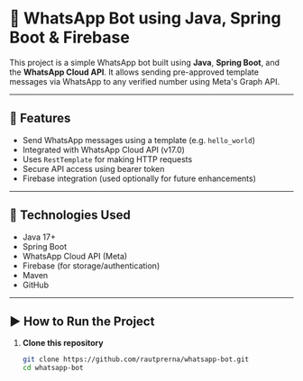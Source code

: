 # 📱 WhatsApp Bot using Java, Spring Boot & Firebase

This project is a simple WhatsApp bot built using **Java**, **Spring Boot**, and the **WhatsApp Cloud API**. It allows sending pre-approved template messages via WhatsApp to any verified number using Meta's Graph API.

---

## 🚀 Features

- Send WhatsApp messages using a template (e.g. `hello_world`)
- Integrated with WhatsApp Cloud API (v17.0)
- Uses `RestTemplate` for making HTTP requests
- Secure API access using bearer token
- Firebase integration (used optionally for future enhancements)

---

## 🔧 Technologies Used

- Java 17+
- Spring Boot
- WhatsApp Cloud API (Meta)
- Firebase (for storage/authentication)
- Maven
- GitHub

---

## ▶️ How to Run the Project

1. **Clone this repository**
   ```bash
   git clone https://github.com/rautprerna/whatsapp-bot.git
   cd whatsapp-bot
